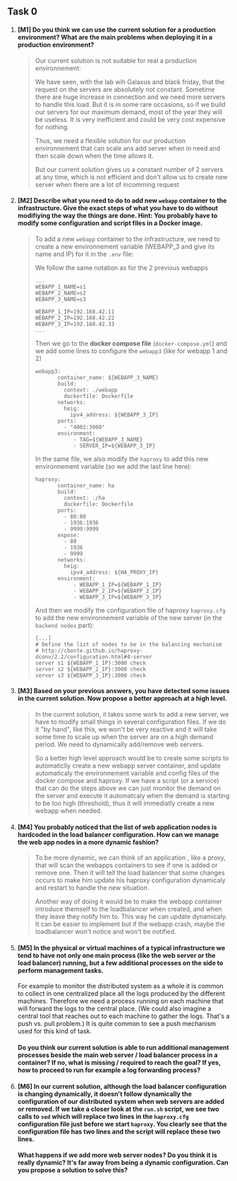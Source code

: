 

## Task 0



1. #### **[M1]** Do you think we can use the current solution for a production environment? What are the main problems when deploying it in a production environment?

   > Our current solution is not suitable for real a production environnement: 
   >
   > We have seen, with the lab wih Galaxus and black friday, that the request on the servers are absolutely not constant. Sometime there are huge increase in connection and we need more servers to handle this load. But it is in some rare occasions, so if we build our servers for our maximum demand, most of the year they will be useless. It is very inefficient and could be very cost expensive for nothing.
   >
   > Thus, we need a flexible solution for our production environnement that can scale ans add server when in need and then scale down when the time allows it.
   >
   > But our current solution gives us a constant number of 2 servers at any time, which is not efficient and don't allow us to create new server when there are a lot of incomming request

2. #### **[M2]** Describe what you need to do to add new `webapp` container to the infrastructure. Give the exact steps of what you have to do without modifiying the way the things are done. Hint: You probably have to modify some configuration and script files in a Docker image.

   > To add a new `webapp` container to the infrastructure, we need to create a new environnement variable (WEBAPP_3 and give its name and IP) for it in the `.env` file:
   >
   > We follow the same notation as for the 2 previous webapps
   >
   > ```
   > ...
   > WEBAPP_1_NAME=s1
   > WEBAPP_2_NAME=s2
   > WEBAPP_3_NAME=s3
   > 
   > WEBAPP_1_IP=192.168.42.11
   > WEBAPP_2_IP=192.168.42.22
   > WEBAPP_3_IP=192.168.42.33
   > ...
   > ```
   >
   >  Then we go to the **docker compose file** (`docker-compose.yml`) and we add some lines to configure the `webapp3` (like for webapp 1 and 2)
   >
   > ```
   > webapp3:
   >        container_name: ${WEBAPP_3_NAME}
   >        build:
   >          context: ./webapp
   >          dockerfile: Dockerfile
   >        networks:
   >          heig:
   >            ipv4_address: ${WEBAPP_3_IP}
   >        ports:
   >          - "4002:3000"
   >        environment:
   >             - TAG=${WEBAPP_3_NAME}
   >             - SERVER_IP=${WEBAPP_3_IP}
   > ```
   >
   > In the same file, we also modify the `haproxy` to add this new environnement variable (so we add the last line here):
   >
   > ```
   > haproxy:
   >        container_name: ha
   >        build:
   >          context: ./ha
   >          dockerfile: Dockerfile
   >        ports:
   >          - 80:80
   >          - 1936:1936
   >          - 9999:9999
   >        expose:
   >          - 80
   >          - 1936
   >          - 9999
   >        networks:
   >          heig:
   >            ipv4_address: ${HA_PROXY_IP}
   >        environment:
   >             - WEBAPP_1_IP=${WEBAPP_1_IP}
   >             - WEBAPP_2_IP=${WEBAPP_2_IP}
   >             - WEBAPP_3_IP=${WEBAPP_3_IP}
   > ```
   >
   >  And then we modify the configuration file of haproxy `haproxy.cfg` to add the new environnement variable of the new server (in the `backend nodes` part):
   >
   > ```
   > [...]
   > # Define the list of nodes to be in the balancing mechanism
   > # http://cbonte.github.io/haproxy-dconv/2.2/configuration.html#4-server
   > server s1 ${WEBAPP_1_IP}:3000 check
   > server s2 ${WEBAPP_2_IP}:3000 check
   > server s3 ${WEBAPP_3_IP}:3000 check
   > ```
   >
   > 

3. #### **[M3]** Based on your previous answers, you have detected some issues in the current solution. Now propose a better approach at a high level.

   > In the current solution, it takes some work to add a new server, we have to modify small things in several configuration files. If we do it "by hand", like this, we won't be very reactive and it will take some time to scale up when the server are on a high demand period. We need to dynamically add/remove web servers.
   >
   > So a better high level approach would be to create some scripts to automaticlly create a new webapp server container, and update automaticaly the environnement variable and config files of the docker compose and haproxy. If we have a script (or a service) that can do the steps above we can just monitor the demand on the server and execute it automatcaly when the demand is starting to be too high (threshold), thus it will immediatly create a new webapp when needed.

4. #### **[M4]** You probably noticed that the list of web application nodes is hardcoded in the load balancer configuration. How can we manage the web app nodes in a more dynamic fashion?

   > To be more dynamic, we can think of an application , like a proxy, that will scan the webapps containers to see if one is added or remove one. Then it will tell the load balancer that some changes occurs to make him update his haproxy configuration dynamicaly and restart to handle the new situation.
   >
   > Another way of doing it would be to make the webapp container introduce themself to the loadbalancer when created, and when they leave they notify him to. This way he can update dynamicaly. It can be easier to implement but if the webapp crash, maybe the loadbalancer won't notice and won't be notified.

5. #### **[M5]** In the physical or virtual machines of a typical infrastructure we tend to have not only one main process (like the web server or the load balancer) running, but a few additional processes on the side to perform management tasks.

   For example to monitor the distributed system as a whole it is common to collect in one centralized place all the logs produced by the different machines. Therefore we need a process running on each machine that will forward the logs to the central place. (We could also imagine a central tool that reaches out to each machine to gather the logs. That's a push vs. pull problem.) It is quite common to see a push mechanism used for this kind of task.

   #### Do you think our current solution is able to run additional management processes beside the main web server / load balancer process in a container? If no, what is missing / required to reach the goal? If yes, how to proceed to run for example a log forwarding process?

6. #### **[M6]** In our current solution, although the load balancer configuration is changing dynamically, it doesn't follow dynamically the configuration of our distributed system when web servers are added or removed. If we take a closer look at the `run.sh` script, we see two calls to `sed` which will replace two lines in the `haproxy.cfg` configuration file just before we start `haproxy`. You clearly see that the configuration file has two lines and the script will replace these two lines.

   #### What happens if we add more web server nodes? Do you think it is really dynamic? It's far away from being a dynamic configuration. Can you propose a solution to solve this?